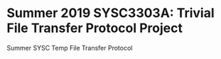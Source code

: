 # Summer 2019 SYSC3303A: Trivial File Transfer Protocol Project
Summer SYSC Temp File Transfer Protocol
